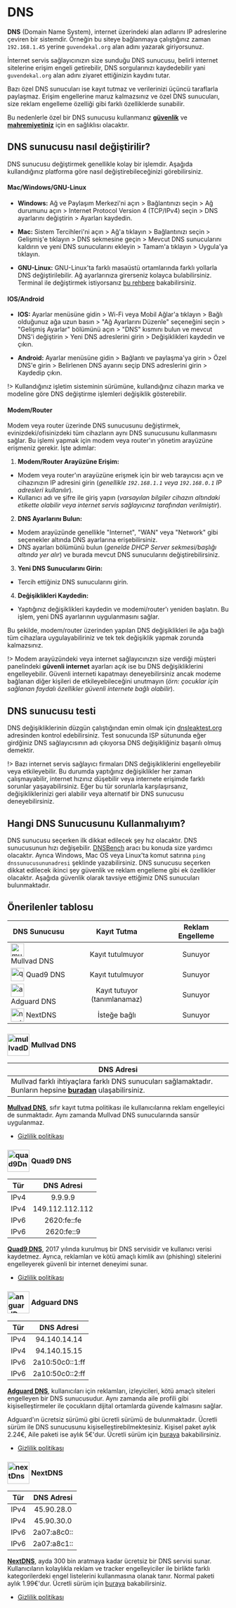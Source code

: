 <!-- NOTLAR
 - Bu içerik halihazırda yazılmıştır. İçerik içinde ekleme yapma yada düzeltme yapma ihtiyacı yoksa değişiklik yapmanız önerilmez. Uygulama önerilerine ekleme yapmak isterseniz, eklenen diğer uygulamaların kalitesinde olmasına özen gösteriniz.
 - Tablo eklemeyi unutmayın
 - Uygun görseller eklemeyi unutmayın.
 - İçerik kuralları ve ekleme yapmak sayfalarını ziyaret edebilirsiniz -->

# DNS

**DNS** (Domain Name System), internet üzerindeki alan adlarını IP adreslerine çeviren bir sistemdir. Örneğin bu siteye bağlanmaya çalıştığınız zaman `192.168.1.45` yerine `guvendekal.org` alan adını yazarak giriyorsunuz.

İnternet servis sağlayıcınızın size sunduğu DNS sunucusu, belirli internet sitelerine erişim engeli getirebilir, DNS sorgularınızı kaydedebilir yani `guvendekal.org` alan adını ziyaret ettiğinizin kaydını tutar.

Bazı özel DNS sunucuları ise kayıt tutmaz ve verilerinizi üçüncü taraflarla paylaşmaz. Erişim engellerine maruz kalmazsınız ve özel DNS sunucuları, size reklam engelleme özelliği gibi farklı özelliklerde sunabilir.

Bu nedenlerle özel bir DNS sunucusu kullanmanız [**güvenlik**](https://guvendekal.org/#/guvenlik) ve [**mahremiyetiniz**](https://guvendekal.org/#/mahremiyet) için en sağlıklısı olacaktır.

## DNS sunucusu nasıl değiştirilir?

DNS sunucusu değiştirmek genellikle kolay bir işlemdir. Aşağıda kullandığınız platforma göre nasıl değiştirebileceğinizi görebilirsiniz.

#### Mac/Windows/GNU-Linux

- **Windows:** Ağ ve Paylaşım Merkezi'ni açın > Bağlantınızı seçin > Ağ durumunu açın > Internet Protocol Version 4 (TCP/IPv4) seçin > DNS ayarlarını değiştirin > Ayarları kaydedin.

- **Mac:** Sistem Tercihleri'ni açın > Ağ'a tıklayın > Bağlantınızı seçin > Gelişmiş'e tıklayın > DNS sekmesine geçin > Mevcut DNS sunucularını kaldırın ve yeni DNS sunucularını ekleyin > Tamam'a tıklayın > Uygula'ya tıklayın.

- **GNU-Linux:** GNU-Linux'ta farklı masaüstü ortamlarında farklı yollarla DNS değiştirilebilir. Ağ ayarlarınıza girerseniz kolayca bulabilirsiniz. Terminal ile değiştirmek istiyorsanız [bu rehbere](https://www.linuxfordevices.com/tutorials/linux/change-dns-on-linux) bakabilirsiniz.

#### IOS/Android

- **IOS:** Ayarlar menüsüne gidin > Wi-Fi veya Mobil Ağlar'a tıklayın > Bağlı olduğunuz ağa uzun basın > "Ağ Ayarlarını Düzenle" seçeneğini seçin > "Gelişmiş Ayarlar" bölümünü açın > "DNS" kısmını bulun ve mevcut DNS'i değiştirin > Yeni DNS adreslerini girin > Değişiklikleri kaydedin ve çıkın.

- **Android:** Ayarlar menüsüne gidin > Bağlantı ve paylaşma'ya girin > Özel DNS'e girin > Belirlenen DNS ayarını seçip DNS adreslerini girin > Kaydedip çıkın.

!> Kullandığınız işletim sisteminin sürümüne, kullandığınız cihazın marka ve modeline göre DNS değiştirme işlemleri değişiklik gösterebilir.

#### Modem/Router

Modem veya router üzerinde DNS sunucusunu değiştirmek, evinizdeki/ofisinizdeki tüm cihazların aynı DNS sunucusunu kullanmasını sağlar. Bu işlemi yapmak için modem veya router'ın yönetim arayüzüne erişmeniz gerekir. İşte adımlar:

1. **Modem/Router Arayüzüne Erişim:**
 - Modem veya router'ın arayüzüne erişmek için bir web tarayıcısı açın ve cihazınızın IP adresini girin (_genellikle `192.168.1.1` veya `192.168.0.1` IP adresleri kullanılır_).
 - Kullanıcı adı ve şifre ile giriş yapın (_varsayılan bilgiler cihazın altındaki etikette olabilir veya internet servis sağlayıcınız tarafından verilmiştir_).
2. **DNS Ayarlarını Bulun:**
 - Modem arayüzünde genellikle "Internet", "WAN" veya "Network" gibi seçenekler altında DNS ayarlarına erişebilirsiniz.
 - DNS ayarları bölümünü bulun (_genelde DHCP Server sekmesi/başlığı altında yer alır_) ve burada mevcut DNS sunucularını değiştirebilirsiniz.
3. **Yeni DNS Sunucularını Girin:**
 - Tercih ettiğiniz DNS sunucularını girin.
4. **Değişiklikleri Kaydedin:**
 - Yaptığınız değişiklikleri kaydedin ve modemi/router'ı yeniden başlatın. Bu işlem, yeni DNS ayarlarının uygulanmasını sağlar.

Bu şekilde, modem/router üzerinden yapılan DNS değişiklikleri ile ağa bağlı tüm cihazlara uygulayabiliriniz ve tek tek değişiklik yapmak zorunda kalmazsınız.

!> Modem arayüzündeki veya internet sağlayıcınızın size verdiği müşteri panelindeki **güvenli internet** ayarları açık ise bu DNS değişikliklerini engelleyebilir. Güvenli interneti kapatmayı deneyebilirsiniz ancak modeme bağlanan diğer kişileri de etkileyebileceğini unutmayın (_örn: çocuklar için sağlanan faydalı özellikler güvenli internete bağlı olabilir_).

## DNS sunucusu testi

DNS değişikliklerinin düzgün çalıştığından emin olmak için [dnsleaktest.org](https://dnsleaktest.org/dns-leak-test) adresinden kontrol edebilirsiniz. Test sonucunda ISP sütununda eğer girdğiniz DNS sağlayıcısının adı çıkıyorsa DNS değişikliğiniz başarılı olmuş demektir.

!> Bazı internet servis sağlayıcı firmaları DNS değişikliklerini engelleyebilir veya etkileyebilir. Bu durumda yaptığınız değişiklikler her zaman çalışmayabilir, internet hızınız düşebilir veya internete erişimde farklı sorunlar yaşayabilirsiniz. Eğer bu tür sorunlarla karşılaşırsanız, değişikliklerinizi geri alabilir veya alternatif bir DNS sunucusu deneyebilirsiniz.

## Hangi DNS Sunucusunu Kullanmalıyım?

DNS sunucusu seçerken ilk dikkat edilecek şey hız olacaktır. DNS sunucusunun hızı değişebilir. [DNSBench](https://www.grc.com/dns/benchmark.htm) aracı bu konuda size yardımcı olacaktır. Ayrıca Windows, Mac OS veya Linux'ta komut satırına `ping dnssunucusununadresi` şeklinde yazabilirsiniz.
DNS sunucusu seçerken dikkat edilecek ikinci şey güvenlik ve reklam engelleme gibi ek özellikler olacaktır. Aşağıda güvenlik olarak tavsiye ettiğimiz DNS sunucuları bulunmaktadır.

## Önerilenler tablosu

| DNS Sunucusu | Kayıt Tutma | Reklam Engelleme |
|--------------|:-----------:|:----------------:|
| <span style="display: inline-block; vertical-align: middle;"><img src="docs/images/mullvadvpn-icon.png" alt="mullvadDns" style="width: 30px; height: 30px;"> </span> <span style="display: inline-block; vertical-align: middle;"> Mullvad DNS </span> | Kayıt tutulmuyor | Sunuyor |
| <span style="display: inline-block; vertical-align: middle;"><img src="docs/images/quad9-icon.png" alt="quad9Dns" style="width: 30px; height: 30px;"> </span> <span style="display: inline-block; vertical-align: middle;"> Quad9 DNS </span> | Kayıt tutulmuyor | Sunuyor |
| <span style="display: inline-block; vertical-align: middle;"><img src="docs/images/adguarddns-icon.png" alt="anguardDns" style="width: 30px; height: 30px;"> </span> <span style="display: inline-block; vertical-align: middle;"> Adguard DNS </span> | Kayıt tutuyor (tanımlanamaz) | Sunuyor |
| <span style="display: inline-block; vertical-align: middle;"><img src="docs/images/nextdns-icon.png" alt="nextDns" style="width: 30px; height: 30px;"> </span> <span style="display: inline-block; vertical-align: middle;"> NextDNS </span> | İsteğe bağlı | Sunuyor |

### <span style="display: inline-block; vertical-align: middle;"><img src="docs/images/mullvadvpn-icon.png" alt="mullvadDns" style="width: 50px; height: 50px;"> </span> <span style="display: inline-block; vertical-align: middle;"> Mullvad DNS

| DNS Adresi |
| --- |
| Mullvad farklı ihtiyaçlara farklı DNS sunucuları sağlamaktadır. Bunların hepsine [**buradan**](https://mullvad.net/en/help/dns-over-https-and-dns-over-tls) ulaşabilirsiniz. |

[**Mullvad DNS**](https://mullvad.net/tr/help/dns-over-https-and-dns-over-tls), sıfır kayıt tutma politikası ile kullanıcılarına reklam engelleyici de sunmaktadır. Aynı zamanda Mullvad DNS sunucularında sansür uygulanmaz.

- [Gizlilik politikası](https://mullvad.net/en/help/privacy-policy)

### <span style="display: inline-block; vertical-align: middle;"><img src="docs/images/quad9-icon.png" alt="quad9Dns" style="width: 50px; height: 50px;"> </span> <span style="display: inline-block; vertical-align: middle;"> Quad9 DNS

| Tür | DNS Adresi |
| --- |:----------:|
| IPv4 | 9.9.9.9 |
| IPv4 | 149.112.112.112 |
| IPv6 | 2620:fe::fe |
| IPv6 | 2620:fe::9 |

[**Quad9 DNS**](https://www.quad9.net/), 2017 yılında kurulmuş bir DNS servisidir ve kullanıcı verisi kaydetmez. Ayrıca, reklamları ve kötü amaçlı kimlik avı (phishing) sitelerini engelleyerek güvenli bir internet deneyimi sunar.

- [Gizlilik politikası](https://www.quad9.net/privacy/policy/)

### <span style="display: inline-block; vertical-align: middle;"><img src="docs/images/adguarddns-icon.png" alt="anguardDns" style="width: 50px; height: 50px;"> </span> <span style="display: inline-block; vertical-align: middle;"> Adguard DNS

| Tür | DNS Adresi |
| --- |:----------:|
| IPv4 | 94.140.14.14 |
| IPv4 | 94.140.15.15 |
| IPv6 | 2a10:50c0::1:ff |
| IPv6 | 2a10:50c0::2:ff |

[**Adguard DNS**](https://adguard-dns.io/tr/welcome.html), kullanıcıları için reklamları, izleyicileri, kötü amaçlı siteleri engelleyen bir DNS sunucusudur. Aynı zamanda aile profili gibi kişiselleştirmeler ile çocukların dijital ortamlarda güvende kalmasını sağlar.

Adguard'ın ücretsiz sürümü gibi ücretli sürümü de bulunmaktadır. Ücretli sürüm ile DNS sunucusunu kişiselleştirebilmektesiniz. Kişisel paket aylık 2.24€, Aile paketi ise aylık 5€'dur. Ücretli sürüm için [buraya](https://adguard.com/en/license.html) bakabilirsiniz.

- [Gizlilik politikası](https://adguard.com/en/privacy/home.html)

### <span style="display: inline-block; vertical-align: middle;"><img src="docs/images/nextdns-icon.png" alt="nextDns" style="width: 50px; height: 50px;"> </span> <span style="display: inline-block; vertical-align: middle;"> NextDNS

| Tür | DNS Adresi |
| --- |:----------:|
| IPv4 | 45.90.28.0 |
| IPv4 | 45.90.30.0 |
| IPv6 | 2a07:a8c0:: |
| IPv6 | 2a07:a8c1:: |

[**NextDNS**](https://nextdns.io/), ayda 300 bin aratmaya kadar ücretsiz bir DNS servisi sunar. Kullanıcıların kolaylıkla reklam ve tracker engelleyiciler ile birlikte farklı kategorilerdeki engel listelerini kullanmasına olanak tanır. Normal paketi aylık 1.99€'dur. Ücretli sürüm için [buraya](https://nextdns.io/pricing) bakabilirsiniz.

- [Gizlilik politikası](https://nextdns.io/privacy)
